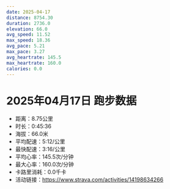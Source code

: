 ```yaml
---
date: 2025-04-17
distance: 8754.30
duration: 2736.0
elevation: 66.0
avg_speed: 11.52
max_speed: 18.36
avg_pace: 5.21
max_pace: 3.27
avg_heartrate: 145.5
max_heartrate: 160.0
calories: 0.0
---
```


# 2025年04月17日 跑步数据

- 距离：8.75公里
- 时长：0:45:36
- 海拔：66.0米
- 平均配速：5:12/公里
- 最快配速：3:16/公里
- 平均心率：145.5次/分钟
- 最大心率：160.0次/分钟
- 卡路里消耗：0.0千卡
- 活动链接：https://www.strava.com/activities/14198634266
